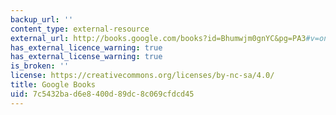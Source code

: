 ```yaml
---
backup_url: ''
content_type: external-resource
external_url: http://books.google.com/books?id=Bhumwjm0gnYC&pg=PA3#v=onepage
has_external_licence_warning: true
has_external_license_warning: true
is_broken: ''
license: https://creativecommons.org/licenses/by-nc-sa/4.0/
title: Google Books
uid: 7c5432ba-d6e8-400d-89dc-8c069cfdcd45
---
```

